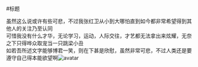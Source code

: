 #标题

虽然这么说或许有些可悲，不过我张红卫从小到大哪怕直到如今都非常希望得到其他人的关注乃至认同</br>
可惜我没有什么才华，无论学习，运动，人际交往，才艺都无法拿出来炫耀，无奈之下只得哗众取宠当一只跳梁小丑</br>
如若吾所述文字能够博君一笑，则在下甚是欣慰，虽然非常可悲，不过人类还是要遵守自己得本能欲望啊![avatar](https://static.colg.cn/image/smiley/colg6/em05.gif)
